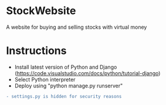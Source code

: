 # StockWebsite
A website for buying and selling stocks with virtual money

# Instructions
- Install latest version of Python and Django (https://code.visualstudio.com/docs/python/tutorial-django)
- Select Python interpreter
- Deploy using "python manage.py runserver"
```diff
- settings.py is hidden for security reasons
```
